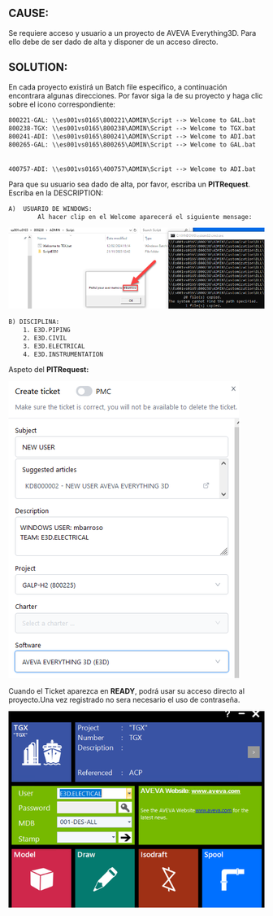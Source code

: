 


## CAUSE:

Se requiere acceso y usuario a un proyecto de AVEVA Everything3D. Para ello debe de ser dado de alta y disponer de un acceso directo.

## SOLUTION:

En cada proyecto existirá un Batch file especifico, a continuación encontrara algunas direcciones. Por favor siga la de su proyecto y haga clic sobre el icono correspondiente:

    800221-GAL: \\es001vs0165\800221\ADMIN\Script --> Welcome to GAL.bat
    800238-TGX: \\es001vs0165\800238\ADMIN\Script --> Welcome to TGX.bat
    800241-ADI: \\es001vs0165\800241\ADMIN\Script --> Welcome to ADI.bat
    800265-GAL: \\es001vs0165\800265\ADMIN\Script --> Welcome to GAL.bat


    400757-ADI: \\es001vs0165\400757\ADMIN\Script --> Welcome to ADI.bat


Para que su usuario sea dado de alta, por favor, escriba un **PITRequest**. Escriba en la DESCRIPTION:
    
    A)  USUARIO DE WINDOWS:
            Al hacer clip en el Welcome aparecerá el siguiente mensage:

            
![FOTO:](img\NewUser_01.png)


    B) DISCIPLINA:
        1. E3D.PIPING
        2. E3D.CIVIL
        3. E3D.ELECTRICAL
        4. E3D.INSTRUMENTATION


Aspeto del **PITRequest:**

![FOTO:](img\NewUser_02.png)

Cuando el Ticket aparezca en **READY**, podrá usar su acceso directo al proyecto.Una vez registrado no sera necesario el uso de contraseña.

![FOTO:](img\NewUser_03.png)


